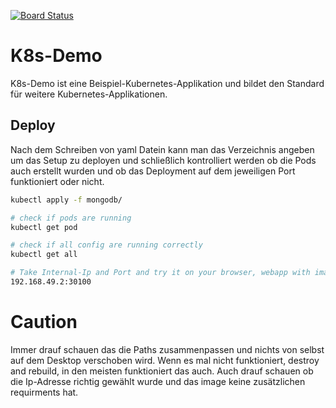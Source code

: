 [![Board Status](https://dev.azure.com/bchabbi/d026da45-80e3-4dfb-8c29-5f92c60d9a7b/fa76cfdd-9bf5-4183-86dc-c526268c3093/_apis/work/boardbadge/48595284-74f2-4bc7-b0e0-a0bd14cf4d53)](https://dev.azure.com/bchabbi/d026da45-80e3-4dfb-8c29-5f92c60d9a7b/_boards/board/t/fa76cfdd-9bf5-4183-86dc-c526268c3093/Microsoft.RequirementCategory)
# K8s-Demo
K8s-Demo ist eine Beispiel-Kubernetes-Applikation und bildet den Standard für weitere Kubernetes-Applikationen.

## Deploy 
Nach dem Schreiben von yaml Datein kann man das Verzeichnis angeben um das Setup zu deployen und schließlich kontrolliert werden ob die Pods auch erstellt wurden und ob das Deployment auf dem jeweiligen Port funktioniert oder nicht.

```bash
kubectl apply -f mongodb/

# check if pods are running
kubectl get pod

# check if all config are running correctly
kubectl get all

# Take Internal-Ip and Port and try it on your browser, webapp with image should start.
192.168.49.2:30100 
```

# Caution

Immer drauf schauen das die Paths zusammenpassen und nichts von selbst auf dem Desktop verschoben wird. Wenn es mal nicht funktioniert, destroy and rebuild, in den meisten funktioniert das auch. Auch drauf schauen ob die Ip-Adresse richtig gewählt wurde und das image keine zusätzlichen requirments hat. 
